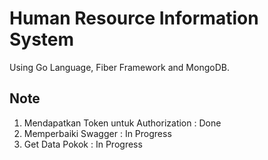 # Human Resource Information System

Using Go Language, Fiber Framework and MongoDB.

## Note
1. Mendapatkan Token untuk Authorization : Done
2. Memperbaiki Swagger : In Progress
3. Get Data Pokok : In Progress